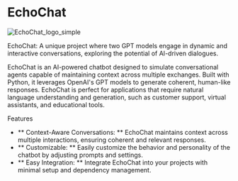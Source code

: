 # EchoChat

![EchoChat_logo_simple](https://github.com/user-attachments/assets/9d46fa73-6559-4c7e-9064-5afe882f5b19)

EchoChat: A unique project where two GPT models engage in dynamic and interactive conversations, exploring the potential of AI-driven dialogues.

EchoChat is an AI-powered chatbot designed to simulate conversational agents capable of maintaining context across multiple exchanges. Built with Python, it leverages OpenAI's GPT models to generate coherent, human-like responses. EchoChat is perfect for applications that require natural language understanding and generation, such as customer support, virtual assistants, and educational tools.

Features
- ** Context-Aware Conversations: ** EchoChat maintains context across multiple interactions, ensuring coherent and relevant responses.
-  ** Customizable: ** Easily customize the behavior and personality of the chatbot by adjusting prompts and settings.
- ** Easy Integration: ** Integrate EchoChat into your projects with minimal setup and dependency management.


